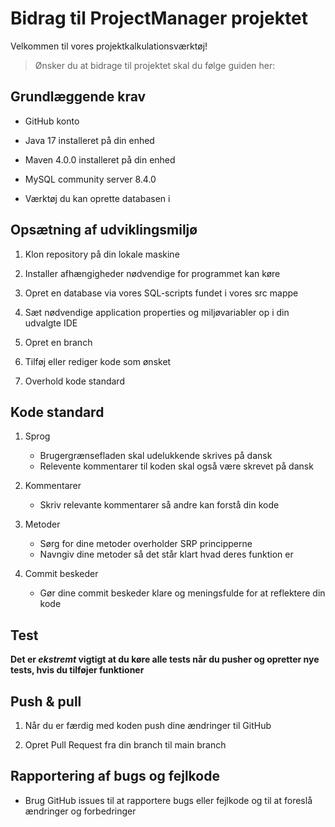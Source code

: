 # Bidrag til ProjectManager projektet

Velkommen til vores projektkalkulationsværktøj!
 > Ønsker du at bidrage til projektet skal du følge guiden her:

## Grundlæggende krav

- GitHub konto
* Java 17 installeret på din enhed
+ Maven 4.0.0 installeret på din enhed
- MySQL community server 8.4.0
* Værktøj du kan oprette databasen i

## Opsætning af udviklingsmiljø

1. Klon repository på din lokale maskine

2. Installer afhængigheder nødvendige for programmet kan køre

3. Opret en database via vores SQL-scripts fundet i vores src mappe

4. Sæt nødvendige application properties og miljøvariabler op i din udvalgte IDE

5. Opret en branch

6. Tilføj eller rediger kode som ønsket

7. Overhold kode standard

## Kode standard

1. Sprog
   - Brugergrænsefladen skal udelukkende skrives på dansk
   - Relevente kommentarer til koden skal også være skrevet på dansk

2. Kommentarer
   - Skriv relevante kommentarer så andre kan forstå din kode

3. Metoder
   - Sørg for dine metoder overholder SRP principperne
   - Navngiv dine metoder så det står klart hvad deres funktion er

4. Commit beskeder
   - Gør dine commit beskeder klare og meningsfulde for at reflektere din kode

## Test

**Det er _ekstremt_ vigtigt at du køre alle tests når du pusher og opretter nye tests, hvis du tilføjer funktioner**

## Push & pull

1. Når du er færdig med koden push dine ændringer til GitHub

2. Opret Pull Request fra din branch til main branch

## Rapportering af bugs og fejlkode 

- Brug GitHub issues til at rapportere bugs eller fejlkode og til at foreslå ændringer og forbedringer
